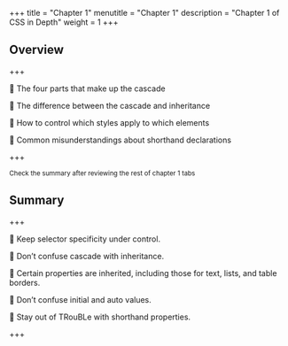 +++
title = "Chapter 1"
menutitle = "Chapter 1"
description = "Chapter 1 of CSS in Depth"
weight = 1
+++

## Overview

+++

 The four parts that make up the cascade

 The difference between the cascade and
inheritance

 How to control which styles apply to which
elements

 Common misunderstandings about shorthand
declarations

+++

<small>Check the summary after reviewing the rest of chapter 1 tabs</small>

## Summary

+++

 Keep selector specificity under control.

 Don’t confuse cascade with inheritance.

 Certain properties are inherited, including those for text, lists, and table borders.

 Don’t confuse initial and auto values.

 Stay out of TRouBLe with shorthand properties.

+++
